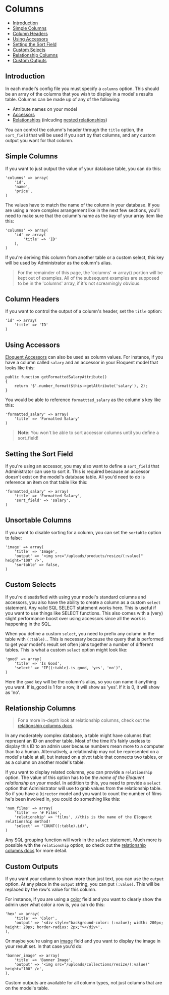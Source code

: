 # Columns

- [Introduction](#introduction)
- [Simple Columns](#simple-columns)
- [Column Headers](#column-headers)
- [Using Accessors](#using-accessors)
- [Setting the Sort Field](#setting-the-sort-field)
- [Custom Selects](#custom-selects)
- [Relationship Columns](#relationship-columns)
- [Custom Outputs](#custom-outputs)

<a name="introduction"></a>
## Introduction

In each model's config file you must specify a `columns` option. This should be an array of the columns that you wish to display in a model's results table. Columns can be made up of any of the following:

* Attribute names on your model
* [Accessors](http://laravel.com/docs/eloquent#accessors-and-mutators)
* [Relationships](#relationship-columns) (inlcuding [nested relationships](/docs/relationship-columns#nested-relationships))

You can control the column's header through the `title` option, the `sort_field` that will be used if you sort by that columns, and any custom output you want for that column.


<a name="simple-columns"></a>
## Simple Columns

If you want to just output the value of your database table, you can do this:

	'columns' => array(
		'id',
		'name',
		'price',
	)

The values have to match the name of the column in your database. If you are using a more complex arrangement like in the next few sections, you'll need to make sure that the column's name as the *key* of your array item like this:

	'columns' => array(
		'id' => array(
			'title' => 'ID'
		),
	)

If you're deriving this column from another table or a custom select, this key will be used by Administrator as the column's alias.

> For the remainder of this page, the 'columns' => array() portion will be kept out of examples. All of the subsequent examples are supposed to be in the 'columns' array, if it's not screamingly obvious.

<a name="column-headers"></a>
## Column Headers

If you want to control the output of a column's header, set the `title` option:

	'id' => array(
		'title' => 'ID'
	)

<a name="using-accessors"></a>
## Using Accessors

[Eloquent Accessors](http://laravel.com/docs/eloquent#accessors-and-mutators) can also be used as column values. For instance, if you have a column called `salary` and an accessor in your Eloquent model that looks like this:

	public function getFormattedSalaryAttribute()
	{
		return '$'.number_format($this->getAttribute('salary'), 2);
	}

You would be able to reference `formattted_salary` as the column's key like this:

	'formatted_salary' => array(
		'title' => 'Formatted Salary'
	)

> **Note**: You won't be able to sort accessor columns until you define a sort_field!

<a name="setting-the-sort-field"></a>
## Setting the Sort Field

If you're using an accessor, you may also want to define a `sort_field` that Administrator can use to sort it. This is required because an accessor doesn't exist on the model's database table. All you'd need to do is reference an item on that table like this:

	'formatted_salary' => array(
		'title' => 'Formatted Salary',
		'sort_field' => 'salary',
	)

<a name="unsortable-columns"></a>
## Unsortable Columns

If you want to disable sorting for a column, you can set the `sortable` option to false:

	'image' => array(
		'title' => 'Image',
		'output' => '<img src="/uploads/products/resize/(:value)" height="100" />',
		'sortable' => false,
	)

<a name="custom-selects"></a>
## Custom Selects

If you're dissatisfied with using your model's standard columns and accessors, you also have the ability to create a column as a custom `select` statement. Any valid SQL SELECT statement works here. This is useful if you want to use things like SELECT functions. This also comes with a (very) slight performance boost over using accessors since all the work is happening in the SQL.

When you define a custom `select`, you need to prefix any column in the table with `(:table).`. This is necessary because the query that is performed to get your model's result set often joins together a number of different tables. This is what a custom `select` option might look like:

	'good' => array(
		'title' => 'Is Good',
		'select' => "IF((:table).is_good, 'yes', 'no')",
	)

Here the `good` key will be the column's alias, so you can name it anything you want. If is_good is 1 for a row, it will show as 'yes'. If it is 0, it will show as 'no'.

<a name="relationship-columns"></a>
## Relationship Columns

> For a more in-depth look at relationship columns, check out the [relationship columns docs](/docs/relationship-columns)

In any moderately complex database, a table might have columns that represent an ID on another table. Most of the time it's fairly useless to display this ID to an admin user because numbers mean more to a computer than to a human. Alternatively, a relationship may not be represented on a model's table at all, but instead on a pivot table that connects two tables, or as a column on another model's table.

If you want to display related columns, you can provide a `relationship` option. The value of this option has to be *the name of the Eloquent relationshp on your model*. In addition to this, you need to provide a `select` option that Administrator will use to grab values from the relationship table. So if you have a `Director` model and you want to count the number of films he's been involved in, you could do something like this:

	'num_films' => array(
		'title' => '# Films',
		'relationship' => 'films', //this is the name of the Eloquent relationship method!
		'select' => "COUNT((:table).id)",
	)

Any SQL grouping function will work in the `select` statement. Much more is possible with the `relationship` option, so check out the [relationship columns docs](/docs/relationship-columns) for more detail.

<a name="custom-outputs"></a>
## Custom Outputs

If you want your column to show more than just text, you can use the `output` option. At any place in the `output` string, you can put `(:value)`. This will be replaced by the row's value for this column.

For instance, if you are using a [color](/docs/field-type-color) field and you want to clearly show the admin user what color a row is, you can do this:

	'hex' => array(
		'title' => 'Color',
		'output' => '<div style="background-color: (:value); width: 200px; height: 20px; border-radius: 2px;"></div>',
	),

Or maybe you're using an [image](/docs/field-type-image) field and you want to display the image in your result set. In that case you'd do:

	'banner_image' => array(
		'title' => 'Banner Image',
		'output' => '<img src="/uploads/collections/resize/(:value)" height="100" />',
	),

Custom outputs are available for all column types, not just columns that are on the model's table.